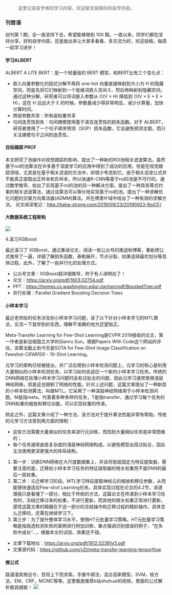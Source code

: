> 这里记录自学者的学习内容，欢迎留言投稿你的自学内容。

### 刊首语

创刊第 1 期，会一直坚持下去，希望能够做到 100 期。一直以来，同学们都在坚持分享。好的自学内容，还是放出来让大家多看看、多交流为好。欢迎投稿，每周一起学习进步！

#### 学习ALBERT

ALBERT A LITE BERT：是一个轻量级的 BERT 模型，和BERT比有三个变化点：
- 嵌入向量参数化的因式分解不再将 one-hot 向量直接映射到大小为 H 的隐藏空间，而是先将它们映射到一个低维词嵌入空间 E，然后再映射到隐藏空间。通过这种分解，研究者可以将词嵌入参数从 O(V × H) 降低到 O(V × E + E × H)，这在 H 远远大于 E 的时候，参数量减少得非常明显，减少计算量，加快计算时间。
- 跨层参数共享：所有层权重共享
- 句间连贯性损失：句间建模使用基于语言连贯性的损失函数。对于 ALBERT，研究者使用了一个句子顺序预测（SOP）损失函数，它会避免预测主题，而只关注建模句子之间的连贯性。

#### 目标跟踪 PRCF

本文研究了池操作对视觉跟踪的影响，提出了一种新的ROI池相关滤波算法。虽然基于roi的池算法在许多基于深度学习的应用中得到了成功的应用，但是在视觉跟踪领域，尤其是在基于相关滤波的方法中，却很少考虑到它。由于相关滤波公式并不能真正提取出正样本和负样本，所以快速R-CNN等基于roi的池是不可行的。通过数学推导，给出了实现基于roi的池的另一种解决方案。提出了一种具有等式约束的相关滤波算法，通过该算法可以等价地实现基于roi的池。提出了一种求解优化问题的交替方向乘法器(ADMM)算法，并在傅里叶域中给出了一种有效的求解方法。
论文阅读笔记：http://haha-strong.com/2019/09/23/20190923-RoiCF/

#### 大数据系统工程架构
![](https://mmbiz.qpic.cn/mmbiz_jpg/ZVbHwHpkBy8icS8NicN5P2yTjsRicVrC640QYXGib6DR4g8Ye4Grn4F3Nz7BlkFibicLR64S0vk9MBfzjzDjovdY8lQA/640?wx_fmt=jpeg&tp=webp&wxfrom=5&wx_lazy=1&wx_co=1)

4.温习XGBoost

最近温习了 XGBoost，通过重读论文，阅读一些公众号的推送和博客，重新把公式推导了一遍，详细了解损失函数，泰勒展开，节点分裂，如果选择最优划分等具体过程，此外，了解了一些并行化的处理方式。 
- 公众号文章：XGBoost超详细推导，终于有人讲明白了！
- 论文：https://arxiv.org/pdf/1603.02754.pdf
- PPT：https://homes.cs.washington.edu/~tqchen/pdf/BoostedTree.pdf
- 并行处理：Parallel Gradient Boosting Decision Trees

#### 小样本学习

最近老师给的任务涉及到小样本学习问题，读了以下针对小样本学习的MTL算法，交流一下我学到的东西，理解不准确的地方还望指正。

Meta-Transfer Learning for Few-Shot Learning是CVPR 2019接收的论文，第一作者是新加坡国立大学的Qianru Sun，根据Papers With Code这个网站的评估，该算法截止到今天是SOTA for Few-Shot Image Classification on Fewshot-CIFAR100 - 10-Shot Learning。

元学习的架构已经被提出，并广泛应用到小样本检测问题上，元学习的核心是利用大量相似的小样本检测任务，以学习如何去适应一个新的小样本学习任务。传统的DNN网络在处理小样本学习问题时会有过拟合的问题，因此元学习通常使用浅层神经网络，但是这也限制了网络的性能。针对上述问题，这篇文章提出了一种新型的小样本检测算法，叫做MTL，它采用了一种深层神经网络用于小样本检测问题。M是指meta，代表着多种多样的任务，T是指transfer，通过学习每个任务的DNN权重的缩放和移位功能，可以实现权重的传递。

除此之外，这篇文章介绍了一种方法，该方法对于提升算法性能非常有帮助。传统的元学习方法受到两方面的限制：
- 这些方法需要大量类似的任务来进行元训练，而找到大量相似任务是非常困难的；
- 每个任务通常由低复杂度的浅层神经网络构成，以避免模型出现过拟合，因此无法使用更深更强大的体系结构。

1. 第一步：训练DNN网络在大尺度数据集上，并且将低层固定为特征提取器，需要注意的是，迁移给小样本学习任务的特征提取器的相关权重而不是DNN的最后一层权重。
2. 第二步：元迁移学习阶段，MTL学习特征提取神经元的缩放和移位参数，从而能够快速适应Few-shot Learning任务。具体实现过程在论文的4.2节，讲道理我只是看懂了一部分，相比于传统的方法，这篇论文在传递到小样本学习任务时，冻结迁移过来的权重，不进行更新，而其他的相关权重正常进行更新，感觉这篇文章的精髓在于这一部分的冻结操作和迁移过程的精妙操作。具体怎么迁移的，还需在继续学习下。
3. 第三步：为了提升整体学习水平，使用HT元批量学习策略。HT元批量学习策略是指挑选检测失败的案例进行附加训练，重点强调识别错误的例子，“在失败中成长”…，根据本文的试验，效果还不错。

- 文章下载地址：https://arxiv.org/pdf/1812.02391v3.pdf
- 文章源代码：https://github.com/y2l/meta-transfer-learning-tensorflow

#### 推公式

路漫漫其修远兮，吾将上下而求索。手推牛顿法，混合高斯模型，SVM，核方法，EM，CRF，MCMC等等。这里极度推荐b站shuhuai的视频，里面的公式解析极其细致！
![](https://mmbiz.qpic.cn/mmbiz_png/ZVbHwHpkBy8icS8NicN5P2yTjsRicVrC6403nbdvFHsTjgwXMX1SkV26G3CwyicSYiaZNwAguORO5OtqVZ2s2SrjZPQ/640?wx_fmt=png&tp=webp&wxfrom=5&wx_lazy=1&wx_co=1)
